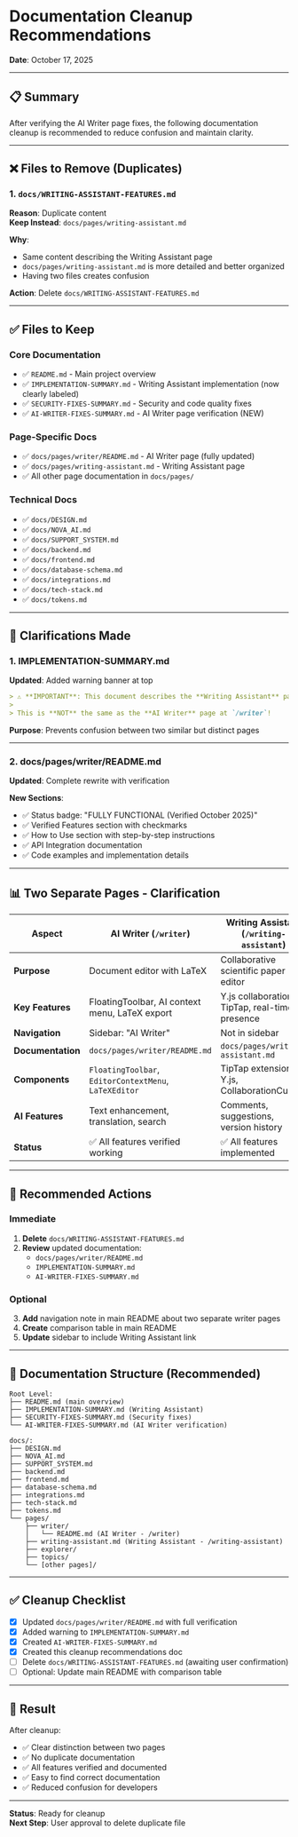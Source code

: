 # Documentation Cleanup Recommendations

**Date**: October 17, 2025

---

## 📋 Summary

After verifying the AI Writer page fixes, the following documentation cleanup is recommended to reduce confusion and maintain clarity.

---

## ❌ Files to Remove (Duplicates)

### 1. `docs/WRITING-ASSISTANT-FEATURES.md`
**Reason**: Duplicate content  
**Keep Instead**: `docs/pages/writing-assistant.md`

**Why**: 
- Same content describing the Writing Assistant page
- `docs/pages/writing-assistant.md` is more detailed and better organized
- Having two files creates confusion

**Action**: Delete `docs/WRITING-ASSISTANT-FEATURES.md`

---

## ✅ Files to Keep

### Core Documentation
- ✅ `README.md` - Main project overview
- ✅ `IMPLEMENTATION-SUMMARY.md` - Writing Assistant implementation (now clearly labeled)
- ✅ `SECURITY-FIXES-SUMMARY.md` - Security and code quality fixes
- ✅ `AI-WRITER-FIXES-SUMMARY.md` - AI Writer page verification (NEW)

### Page-Specific Docs
- ✅ `docs/pages/writer/README.md` - AI Writer page (fully updated)
- ✅ `docs/pages/writing-assistant.md` - Writing Assistant page
- ✅ All other page documentation in `docs/pages/`

### Technical Docs
- ✅ `docs/DESIGN.md`
- ✅ `docs/NOVA_AI.md`
- ✅ `docs/SUPPORT_SYSTEM.md`
- ✅ `docs/backend.md`
- ✅ `docs/frontend.md`
- ✅ `docs/database-schema.md`
- ✅ `docs/integrations.md`
- ✅ `docs/tech-stack.md`
- ✅ `docs/tokens.md`

---

## 🔄 Clarifications Made

### 1. IMPLEMENTATION-SUMMARY.md
**Updated**: Added warning banner at top

```markdown
> ⚠️ **IMPORTANT**: This document describes the **Writing Assistant** page at `/writing-assistant`
> 
> This is **NOT** the same as the **AI Writer** page at `/writer`!
```

**Purpose**: Prevents confusion between two similar but distinct pages

---

### 2. docs/pages/writer/README.md
**Updated**: Complete rewrite with verification

**New Sections**:
- ✅ Status badge: "FULLY FUNCTIONAL (Verified October 2025)"
- ✅ Verified Features section with checkmarks
- ✅ How to Use section with step-by-step instructions
- ✅ API Integration documentation
- ✅ Code examples and implementation details

---

## 📊 Two Separate Pages - Clarification

| Aspect | **AI Writer** (`/writer`) | **Writing Assistant** (`/writing-assistant`) |
|--------|---------------------------|---------------------------------------------|
| **Purpose** | Document editor with LaTeX | Collaborative scientific paper editor |
| **Key Features** | FloatingToolbar, AI context menu, LaTeX export | Y.js collaboration, TipTap, real-time presence |
| **Navigation** | Sidebar: "AI Writer" | Not in sidebar |
| **Documentation** | `docs/pages/writer/README.md` | `docs/pages/writing-assistant.md` |
| **Components** | `FloatingToolbar`, `EditorContextMenu`, `LaTeXEditor` | TipTap extensions, Y.js, CollaborationCursor |
| **AI Features** | Text enhancement, translation, search | Comments, suggestions, version history |
| **Status** | ✅ All features verified working | ✅ All features implemented |

---

## 🎯 Recommended Actions

### Immediate
1. **Delete** `docs/WRITING-ASSISTANT-FEATURES.md`
2. **Review** updated documentation:
   - `docs/pages/writer/README.md`
   - `IMPLEMENTATION-SUMMARY.md`
   - `AI-WRITER-FIXES-SUMMARY.md`

### Optional
3. **Add** navigation note in main README about two separate writer pages
4. **Create** comparison table in main README
5. **Update** sidebar to include Writing Assistant link

---

## 📝 Documentation Structure (Recommended)

```
Root Level:
├── README.md (main overview)
├── IMPLEMENTATION-SUMMARY.md (Writing Assistant)
├── SECURITY-FIXES-SUMMARY.md (Security fixes)
└── AI-WRITER-FIXES-SUMMARY.md (AI Writer verification)

docs/:
├── DESIGN.md
├── NOVA_AI.md
├── SUPPORT_SYSTEM.md
├── backend.md
├── frontend.md
├── database-schema.md
├── integrations.md
├── tech-stack.md
├── tokens.md
└── pages/
    ├── writer/
    │   └── README.md (AI Writer - /writer)
    ├── writing-assistant.md (Writing Assistant - /writing-assistant)
    ├── explorer/
    ├── topics/
    └── [other pages]/
```

---

## ✅ Cleanup Checklist

- [x] Updated `docs/pages/writer/README.md` with full verification
- [x] Added warning to `IMPLEMENTATION-SUMMARY.md` 
- [x] Created `AI-WRITER-FIXES-SUMMARY.md`
- [x] Created this cleanup recommendations doc
- [ ] Delete `docs/WRITING-ASSISTANT-FEATURES.md` (awaiting user confirmation)
- [ ] Optional: Update main README with comparison table

---

## 🎉 Result

After cleanup:
- ✅ Clear distinction between two pages
- ✅ No duplicate documentation
- ✅ All features verified and documented
- ✅ Easy to find correct documentation
- ✅ Reduced confusion for developers

---

**Status**: Ready for cleanup  
**Next Step**: User approval to delete duplicate file
